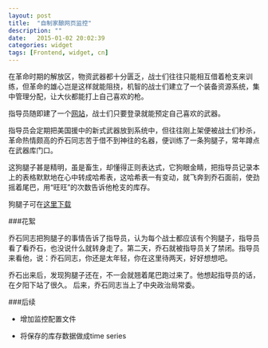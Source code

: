 ```yaml
---
layout: post
title:  "自制家酿网页监控"
description: ""
date:   2015-01-02 20:02:39
categories: widget
tags: [Frontend, widget, cn]
---
```


在革命时期的解放区，物资武器都十分匮乏，战士们往往只能相互借着枪支来训练，但革命的雄心岂是这样就能阻挠，机智的战士们建立了一个装备资源系统，集中管理分配，让大伙都能打上自己喜欢的枪。


指导员随即建了一个[网站](http://www.chinagnet.com/bbs/exchangeps4/)，战士们只要登录就能预定自己喜欢的武器。


指导员会定期把美国援中的新式武器放到系统中，但往往刚上架便被战士们秒杀，革命热情颇高的乔石同志苦于借不到神往的名器，便训练了一条狗腿子，常年蹲点在武器库门口。


这狗腿子甚是精明，虽是畜生，却懂得正则表达式，它狗眼金睛，把指导员记录本上的表格默默地在心中转成哈希表，这哈希表一有变动，就飞奔到乔石面前，使劲摇着尾巴，用“旺旺”的次数告诉他枪支的库存。


狗腿子可在[这里下载](http://pan.baidu.com/s/1FAC2a)

###花絮

乔石同志把狗腿子的事情告诉了指导员，认为每个战士都应该有个狗腿子，指导员看了看乔石，也没说什么就转身走了。第二天，乔石就被指导员关了禁闭。指导员来看他，说：乔石同志，你还是太年轻，你在这里待两天，好好想想吧。


乔石出来后，发现狗腿子还在，不一会就翘着尾巴跑过来了。他想起指导员的话，在夕阳下站了很久。
后来，乔石同志当上了中央政治局常委。

###后续

- 增加监控配置文件

- 将保存的库存数据做成time series